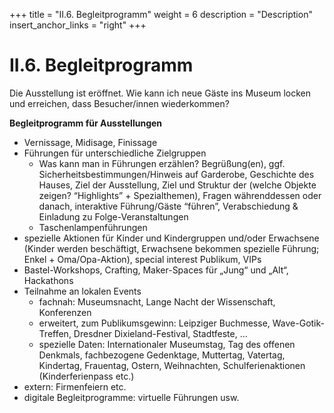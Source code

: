 +++
title = "II.6. Begleitprogramm"
weight = 6
description = "Description"
insert_anchor_links = "right"
+++

# II.6. Begleitprogramm

Die Ausstellung ist eröffnet. Wie kann ich neue Gäste ins Museum locken und erreichen, dass Besucher/innen wiederkommen?

**Begleitprogramm für Ausstellungen**

- Vernissage, Midisage, Finissage
- Führungen für unterschiedliche Zielgruppen
    - Was kann man in Führungen erzählen? Begrüßung(en), ggf. Sicherheitsbestimmungen/Hinweis auf Garderobe, Geschichte des Hauses, Ziel der Ausstellung, Ziel und Struktur der (welche Objekte zeigen? “Highlights” + Spezialthemen), Fragen währenddessen oder danach, interaktive Führung/Gäste “führen”, Verabschiedung & Einladung zu Folge-Veranstaltungen
    - Taschenlampenführungen
- spezielle Aktionen für Kinder und Kindergruppen und/oder Erwachsene (Kinder werden beschäftigt, Erwachsene bekommen spezielle Führung; Enkel + Oma/Opa-Aktion), special interest Publikum, VIPs
- Bastel-Workshops, Crafting, Maker-Spaces für „Jung“ und „Alt“, Hackathons
- Teilnahme an lokalen Events
    - fachnah: Museumsnacht, Lange Nacht der Wissenschaft, Konferenzen
    - erweitert, zum Publikumsgewinn: Leipziger Buchmesse, Wave-Gotik-Treffen, Dresdner Dixieland-Festival, Stadtfeste, …
    - spezielle Daten: Internationaler Museumstag, Tag des offenen Denkmals, fachbezogene Gedenktage, Muttertag, Vatertag, Kindertag, Frauentag, Ostern, Weihnachten, Schulferienaktionen (Kinderferienpass etc.)
- extern: Firmenfeiern etc.
- digitale Begleitprogramme: virtuelle Führungen usw.

